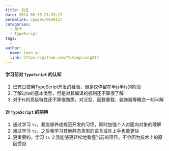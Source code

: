 ```yaml
---
title: 前言
date: 2024-05-19 21:33:17
permalink: /pages/064912/
categories:
  - 技术
  - TypeScript
tags:
  - 
author: 
  name: leon yu
  link: https://github.com/YuXingLiang214
---
```


#### 学习前对 `TypeScript` 的认知

1. 已有过使用TypeScript开发的经验，但是仅停留在半js半ts的阶段
2. 了解过ts的基本类型，但是对其编译的机制还不算很了解
3. 对于ts的高级特性还不算很熟悉，对泛型、函数重载、装饰器等概念一知半解

#### 对 `TypeScript` 的期待
1. 通过学习 `ts`，我能够养成规范开发的习惯，同时加强个人对面向对象的理解
2. 通过学习 `ts`，之后我学习其他静态类型的语言或许上手也能更快
3. 更重要的，学习 `ts` 让我能够更轻松地看懂当前的项目，不会因为技术上的原因受阻
